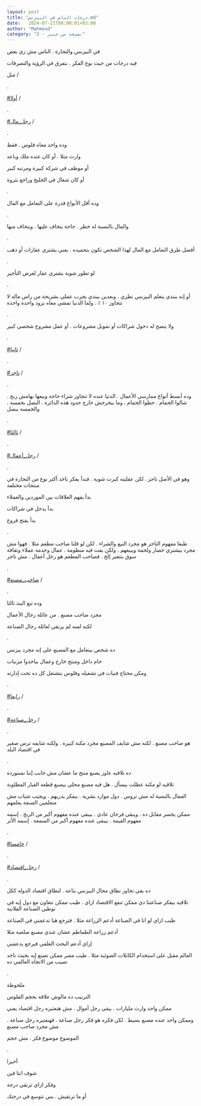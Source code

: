 ```yaml
---
layout: post
title: "درجات الناس في البيزنس.md"
date:   2024-07-21T00:00:01+03:00
author: "Mahmoud"
category: "2 - نصيحة من خبير"
---
```

في البيزنس والتجارة . الناس مش زي بعض

فيه درجات من حيث نوع الفكر . بتفرق في الرؤية
والتصرفات

مثل /

.

[<u>\#أولا</u>](https://www.facebook.com/hashtag/%D8%A3%D9%88%D9%84%D8%A7?__eep__=6&__cft__%5b0%5d=AZXigMipsFGhScYelSFnSd1PnxUCdo92ZQHO5du5R1JH1iW1eXczZ3BQjihGlCpoc_gAVMp58WGB0eu1g4k7B8L1MZ6ysBbIkkWmsktzvWi-adkDsCsDsxSuIZ-i1C3AZyUpod8SrbVOUMp0cVHYlTZyJ4w78MngJlQUhg2degdHWDPEsLtwEzu5tSzqbr1sBH6zs0t6eWVSEqzDHTZkkUBf&__tn__=*NK-R)
/

.

[<u>\#رجل_مال</u>](https://www.facebook.com/hashtag/%D8%B1%D8%AC%D9%84_%D9%85%D8%A7%D9%84?__eep__=6&__cft__%5b0%5d=AZXigMipsFGhScYelSFnSd1PnxUCdo92ZQHO5du5R1JH1iW1eXczZ3BQjihGlCpoc_gAVMp58WGB0eu1g4k7B8L1MZ6ysBbIkkWmsktzvWi-adkDsCsDsxSuIZ-i1C3AZyUpod8SrbVOUMp0cVHYlTZyJ4w78MngJlQUhg2degdHWDPEsLtwEzu5tSzqbr1sBH6zs0t6eWVSEqzDHTZkkUBf&__tn__=*NK-R)
/

.

وده واحد معاه فلوس . فقط

وارث مثلا . أو كان عنده ملك وباعه

أو موظف في شركة كبيرة ومرتبه كبير

أو كان شغال في الخليج وراجع بثروة

.

وده أقل الأنواع قدرة على التعامل مع المال

.

والمال بالنسبة له خطر . حاجة يتخاف عليها . ويتخاف
منها

.

أفضل طرق التعامل مع المال لهذا الشخص تكون بتجميده . يعني
يشتري عقارات أو ذهب

.

لو تطور شوية يشتري عقار لغرض التأجير

.

أو إنه يبتدي يتعلم البيزنس نظري . وبعدين يبتدي يجرب عملي
بشريحة من راس ماله لا تتجاوز ١٠ ٪ . ولما الدنيا تمشي معاه يزود واحدة
واحدة

.

ولا ينصح له دخول شراكات أو تمويل مشروعات . أو عمل مشروع
شخصي كبير

.

[<u>\#ثانيا</u>](https://www.facebook.com/hashtag/%D8%AB%D8%A7%D9%86%D9%8A%D8%A7?__eep__=6&__cft__%5b0%5d=AZXigMipsFGhScYelSFnSd1PnxUCdo92ZQHO5du5R1JH1iW1eXczZ3BQjihGlCpoc_gAVMp58WGB0eu1g4k7B8L1MZ6ysBbIkkWmsktzvWi-adkDsCsDsxSuIZ-i1C3AZyUpod8SrbVOUMp0cVHYlTZyJ4w78MngJlQUhg2degdHWDPEsLtwEzu5tSzqbr1sBH6zs0t6eWVSEqzDHTZkkUBf&__tn__=*NK-R)
/

.

[<u>\#تاجر</u>](https://www.facebook.com/hashtag/%D8%AA%D8%A7%D8%AC%D8%B1?__eep__=6&__cft__%5b0%5d=AZXigMipsFGhScYelSFnSd1PnxUCdo92ZQHO5du5R1JH1iW1eXczZ3BQjihGlCpoc_gAVMp58WGB0eu1g4k7B8L1MZ6ysBbIkkWmsktzvWi-adkDsCsDsxSuIZ-i1C3AZyUpod8SrbVOUMp0cVHYlTZyJ4w78MngJlQUhg2degdHWDPEsLtwEzu5tSzqbr1sBH6zs0t6eWVSEqzDHTZkkUBf&__tn__=*NK-R)
/

.

وده أبسط أنواع ممارسي الأعمال . الدنيا عنده لا تتجاوز
شراء حاجة وبيعها بهامش ربح . شالوا الحمام . حطوا الحمام . وما بيخرجش
خارج حدود هذه الدائرة . البصل بخمسة . والخمسة ببصل

.

[<u>\#ثالثا</u>](https://www.facebook.com/hashtag/%D8%AB%D8%A7%D9%84%D8%AB%D8%A7?__eep__=6&__cft__%5b0%5d=AZXigMipsFGhScYelSFnSd1PnxUCdo92ZQHO5du5R1JH1iW1eXczZ3BQjihGlCpoc_gAVMp58WGB0eu1g4k7B8L1MZ6ysBbIkkWmsktzvWi-adkDsCsDsxSuIZ-i1C3AZyUpod8SrbVOUMp0cVHYlTZyJ4w78MngJlQUhg2degdHWDPEsLtwEzu5tSzqbr1sBH6zs0t6eWVSEqzDHTZkkUBf&__tn__=*NK-R)
/

.

[<u>\#رجل_أعمال</u>](https://www.facebook.com/hashtag/%D8%B1%D8%AC%D9%84_%D8%A3%D8%B9%D9%85%D8%A7%D9%84?__eep__=6&__cft__%5b0%5d=AZXigMipsFGhScYelSFnSd1PnxUCdo92ZQHO5du5R1JH1iW1eXczZ3BQjihGlCpoc_gAVMp58WGB0eu1g4k7B8L1MZ6ysBbIkkWmsktzvWi-adkDsCsDsxSuIZ-i1C3AZyUpod8SrbVOUMp0cVHYlTZyJ4w78MngJlQUhg2degdHWDPEsLtwEzu5tSzqbr1sBH6zs0t6eWVSEqzDHTZkkUBf&__tn__=*NK-R)
/

.

وهو في الأصل تاجر . لكن عقليته كبرت شوية . فبدأ يفكر
ياخد أكتر نوع من التجارة في منتجات مختلفة

بدأ يفهم العلاقات بين الموردين والعملاء

بدأ يدخل في شراكات

بدأ يفتح فروع

.

طبعا مفهوم التاجر هو مجرد البيع والشراء . لكن لو قلنا
صاحب مطعم مثلا . فهوا مش مجرد بيشتري خضار ولحمة ويبيعهم . ولكن بقت فيه
منظومة . عمال وخدمة عملاء وثقافة سوق بتتغير إلخ . فصاحب المطعم هو رجل
أعمال . مش تاجر

.

[<u>\#صاحب_مصنع</u>](https://www.facebook.com/hashtag/%D8%B5%D8%A7%D8%AD%D8%A8_%D9%85%D8%B5%D9%86%D8%B9?__eep__=6&__cft__%5b0%5d=AZXigMipsFGhScYelSFnSd1PnxUCdo92ZQHO5du5R1JH1iW1eXczZ3BQjihGlCpoc_gAVMp58WGB0eu1g4k7B8L1MZ6ysBbIkkWmsktzvWi-adkDsCsDsxSuIZ-i1C3AZyUpod8SrbVOUMp0cVHYlTZyJ4w78MngJlQUhg2degdHWDPEsLtwEzu5tSzqbr1sBH6zs0t6eWVSEqzDHTZkkUBf&__tn__=*NK-R)
/

.

وده تبع البند ثالثا

مجرد صاحب مصنع . من عائلة رجال الأعمال

لكنه لسه لم يرتقي لعائلة رجال الصناعة

.

ده شخص بيتعامل مع المصنع على إنه مجرد بيزنس

خام داخل ومنتج خارج وعمال بياخدوا مرتبات

ومكن محتاج فنيات في تشغيله وفلوس بتشتغل كل ده تحت
إدارته

.

[<u>\#رابعا</u>](https://www.facebook.com/hashtag/%D8%B1%D8%A7%D8%A8%D8%B9%D8%A7?__eep__=6&__cft__%5b0%5d=AZXigMipsFGhScYelSFnSd1PnxUCdo92ZQHO5du5R1JH1iW1eXczZ3BQjihGlCpoc_gAVMp58WGB0eu1g4k7B8L1MZ6ysBbIkkWmsktzvWi-adkDsCsDsxSuIZ-i1C3AZyUpod8SrbVOUMp0cVHYlTZyJ4w78MngJlQUhg2degdHWDPEsLtwEzu5tSzqbr1sBH6zs0t6eWVSEqzDHTZkkUBf&__tn__=*NK-R)
/

.

[<u>\#رجل_صناعة</u>](https://www.facebook.com/hashtag/%D8%B1%D8%AC%D9%84_%D8%B5%D9%86%D8%A7%D8%B9%D8%A9?__eep__=6&__cft__%5b0%5d=AZXigMipsFGhScYelSFnSd1PnxUCdo92ZQHO5du5R1JH1iW1eXczZ3BQjihGlCpoc_gAVMp58WGB0eu1g4k7B8L1MZ6ysBbIkkWmsktzvWi-adkDsCsDsxSuIZ-i1C3AZyUpod8SrbVOUMp0cVHYlTZyJ4w78MngJlQUhg2degdHWDPEsLtwEzu5tSzqbr1sBH6zs0t6eWVSEqzDHTZkkUBf&__tn__=*NK-R)
/

.

هو صاحب مصنع . لكنه مش شايف المصنع مجرد مكنة كبيرة .
ولكنه شايفه ترس صغير في اقتصاد البلد

.

ده تلاقيه عاوز يصنع منتج ما عشان مش حابب إننا
نستورده

تلاقيه لو مكنة عطلت بيسأل . هل فيه مصنع محلي بيصنع قطعة
الغيار المطلوبة

العمال بالنسبة له مش تروس . دول موارد بشرية . بيفكر
يدربهم . ويجيب شباب مش متعلمين الصنعة يعلمهم

ممكن يخسر مقابل ده . ويبقى فرحان عادي . بيبقى عنده مفهوم
أكبر من الربح . إسمه مفهوم القيمة . بيبقى عنده مفهوم أكبر من السمعة .
إسمه الأثر

.

[<u>\#خامسا</u>](https://www.facebook.com/hashtag/%D8%AE%D8%A7%D9%85%D8%B3%D8%A7?__eep__=6&__cft__%5b0%5d=AZXigMipsFGhScYelSFnSd1PnxUCdo92ZQHO5du5R1JH1iW1eXczZ3BQjihGlCpoc_gAVMp58WGB0eu1g4k7B8L1MZ6ysBbIkkWmsktzvWi-adkDsCsDsxSuIZ-i1C3AZyUpod8SrbVOUMp0cVHYlTZyJ4w78MngJlQUhg2degdHWDPEsLtwEzu5tSzqbr1sBH6zs0t6eWVSEqzDHTZkkUBf&__tn__=*NK-R)
/

.

[<u>\#رجل_اقتصاد</u>](https://www.facebook.com/hashtag/%D8%B1%D8%AC%D9%84_%D8%A7%D9%82%D8%AA%D8%B5%D8%A7%D8%AF?__eep__=6&__cft__%5b0%5d=AZXigMipsFGhScYelSFnSd1PnxUCdo92ZQHO5du5R1JH1iW1eXczZ3BQjihGlCpoc_gAVMp58WGB0eu1g4k7B8L1MZ6ysBbIkkWmsktzvWi-adkDsCsDsxSuIZ-i1C3AZyUpod8SrbVOUMp0cVHYlTZyJ4w78MngJlQUhg2degdHWDPEsLtwEzu5tSzqbr1sBH6zs0t6eWVSEqzDHTZkkUBf&__tn__=*NK-R)
/

.

ده بقى تجاوز نطاق مجال البيزنس بتاعه . لنطاق اقتصاد
الدولة ككل

تلاقيه بيفكر صناعتنا دي ممكن تنفع الاقتصاد ازاي . طيب
ممكن نتعاون مع دول إيه في توطين الصناعة الفلانية

طيب ازاي لو انا في الصناعة أدعم الزراعة مثلا . فترجع هيا
تدعمني في الصناعة

أدعم زراعة الطماطم عشان عندي مصنع صلصة مثلا

إزاي أدعم البحث العلمي فيرجع يدعمني

العالم مقبل على استخدام الكابلات الضوئية مثلا . طيب مصر
ممكن تصنع إيه بحيث ناخد نصيب من الاتجاه العالمي ده

.

ملحوظة

الترتيب ده مالوش علاقة بحجم الفلوس

ممكن واحد وارث مليارات . يبقى رجل أموال . مش هنعتبره رجل
اقتصاد يعني

وممكن واحد عنده مصنع بسيط . لكن فكره هو فكر رجل صناعة .
فهنعتبره رجل صناعة . مش مجرد صاحب مصنع

الموضوع موضوع فكر . مش حجم

.

أخيرا

شوف انتا فين

وفكر ازاي ترتقي درجة

أو ما ترتقيش . بس تتوسع في درجتك
